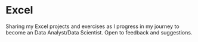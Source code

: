 # Excel
Sharing my Excel projects and exercises as I progress in my journey to become an Data Analyst/Data Scientist. Open to feedback and suggestions.

